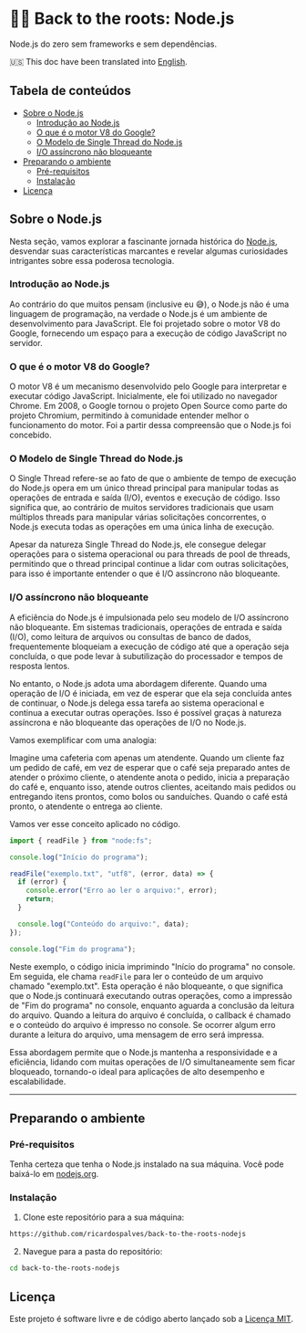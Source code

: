 # 🐢🚀 Back to the roots: Node.js

Node.js do zero sem frameworks e sem dependências.

🇺🇸 This doc have been translated into [English](https://github.com/ricardospalves/back-to-the-roots-nodejs/blob/main/README_EN.md).

## Tabela de conteúdos

- [Sobre o Node.js](#sobre-o-nodejs)
  - [Introdução ao Node.js](#introdução-ao-nodejs)
  - [O que é o motor V8 do Google?](#o-que-é-o-motor-v8-do-google)
  - [O Modelo de Single Thread do Node.js](#o-modelo-de-single-thread-do-nodejs)
  - [I/O assíncrono não bloqueante](#io-assíncrono-não-bloqueante)
- [Preparando o ambiente](#preparando-o-ambiente)
  - [Pré-requisitos](#pré-requisitos)
  - [Instalação](#instalação)
- [Licença](#licença)

## Sobre o Node.js

Nesta seção, vamos explorar a fascinante jornada histórica do [Node.js](https://nodejs.org), desvendar
suas características marcantes e revelar algumas curiosidades intrigantes sobre
essa poderosa tecnologia.

### Introdução ao Node.js

Ao contrário do que muitos pensam (inclusive eu 😅), o Node.js não é uma
linguagem de programação, na verdade o Node.js é um ambiente de desenvolvimento
para JavaScript. Ele foi projetado sobre o motor V8 do Google, fornecendo um
espaço para a execução de código JavaScript no servidor.

### O que é o motor V8 do Google?

O motor V8 é um mecanismo desenvolvido pelo Google para interpretar e executar
código JavaScript. Inicialmente, ele foi utilizado no navegador Chrome. Em 2008,
o Google tornou o projeto Open Source como parte do projeto Chromium, permitindo
à comunidade entender melhor o funcionamento do motor. Foi a partir dessa
compreensão que o Node.js foi concebido.

### O Modelo de Single Thread do Node.js

O Single Thread refere-se ao fato de que o ambiente de tempo de execução do
Node.js opera em um único thread principal para manipular todas as operações de
entrada e saída (I/O), eventos e execução de código. Isso significa que, ao
contrário de muitos servidores tradicionais que usam múltiplos threads para
manipular várias solicitações concorrentes, o Node.js executa todas as operações
em uma única linha de execução.

Apesar da natureza Single Thread do Node.js, ele consegue delegar operações para
o sistema operacional ou para threads de pool de threads, permitindo que o
thread principal continue a lidar com outras solicitações, para isso é
importante entender o que é I/O assíncrono não bloqueante.

### I/O assíncrono não bloqueante

A eficiência do Node.js é impulsionada pelo seu modelo de I/O assíncrono não
bloqueante. Em sistemas tradicionais, operações de entrada e saída (I/O), como
leitura de arquivos ou consultas de banco de dados, frequentemente bloqueiam a
execução de código até que a operação seja concluída, o que pode levar à
subutilização do processador e tempos de resposta lentos.

No entanto, o Node.js adota uma abordagem diferente. Quando uma operação de I/O
é iniciada, em vez de esperar que ela seja concluída antes de continuar, o
Node.js delega essa tarefa ao sistema operacional e continua a executar outras
operações. Isso é possível graças à natureza assíncrona e não bloqueante das
operações de I/O no Node.js.

Vamos exemplificar com uma analogia:

Imagine uma cafeteria com apenas um atendente. Quando um cliente faz um pedido
de café, em vez de esperar que o café seja preparado antes de atender o próximo
cliente, o atendente anota o pedido, inicia a preparação do café e, enquanto
isso, atende outros clientes, aceitando mais pedidos ou entregando itens
prontos, como bolos ou sanduíches. Quando o café está pronto, o atendente o
entrega ao cliente.

Vamos ver esse conceito aplicado no código.

```js
import { readFile } from "node:fs";

console.log("Início do programa");

readFile("exemplo.txt", "utf8", (error, data) => {
  if (error) {
    console.error("Erro ao ler o arquivo:", error);
    return;
  }

  console.log("Conteúdo do arquivo:", data);
});

console.log("Fim do programa");
```

Neste exemplo, o código inicia imprimindo "Início do programa" no console. Em
seguida, ele chama `readFile` para ler o conteúdo de um arquivo chamado
"exemplo.txt". Esta operação é não bloqueante, o que significa que o Node.js
continuará executando outras operações, como a impressão de "Fim do programa"
no console, enquanto aguarda a conclusão da leitura do arquivo. Quando a leitura
do arquivo é concluída, o callback é chamado e o conteúdo do arquivo é impresso
no console. Se ocorrer algum erro durante a leitura do arquivo, uma mensagem de
erro será impressa.

Essa abordagem permite que o Node.js mantenha a responsividade e a eficiência,
lidando com muitas operações de I/O simultaneamente sem ficar bloqueado,
tornando-o ideal para aplicações de alto desempenho e escalabilidade.

---

## Preparando o ambiente

### Pré-requisitos

Tenha certeza que tenha o Node.js instalado na sua máquina. Você pode baixá-lo em [nodejs.org](https://nodejs.org/).

### Instalação

1. Clone este repositório para a sua máquina:

```bash
https://github.com/ricardospalves/back-to-the-roots-nodejs
```

2. Navegue para a pasta do repositório:

```bash
cd back-to-the-roots-nodejs
```

## Licença

Este projeto é software livre e de código aberto lançado sob a [Licença MIT](https://github.com/ricardospalves/back-to-the-roots-nodejs/blob/main/LICENSE).
